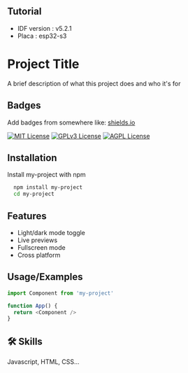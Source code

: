 ## Tutorial

 - IDF version : v5.2.1
 - Placa : esp32-s3
 

# Project Title

A brief description of what this project does and who it's for


## Badges

Add badges from somewhere like: [shields.io](https://shields.io/)

[![MIT License](https://img.shields.io/badge/License-MIT-green.svg)](https://choosealicense.com/licenses/mit/)
[![GPLv3 License](https://img.shields.io/badge/License-GPL%20v3-yellow.svg)](https://opensource.org/licenses/)
[![AGPL License](https://img.shields.io/badge/license-AGPL-blue.svg)](http://www.gnu.org/licenses/agpl-3.0)


## Installation

Install my-project with npm

```bash
  npm install my-project
  cd my-project
```
    
## Features

- Light/dark mode toggle
- Live previews
- Fullscreen mode
- Cross platform


## Usage/Examples

```javascript
import Component from 'my-project'

function App() {
  return <Component />
}
```


## 🛠 Skills
Javascript, HTML, CSS...

